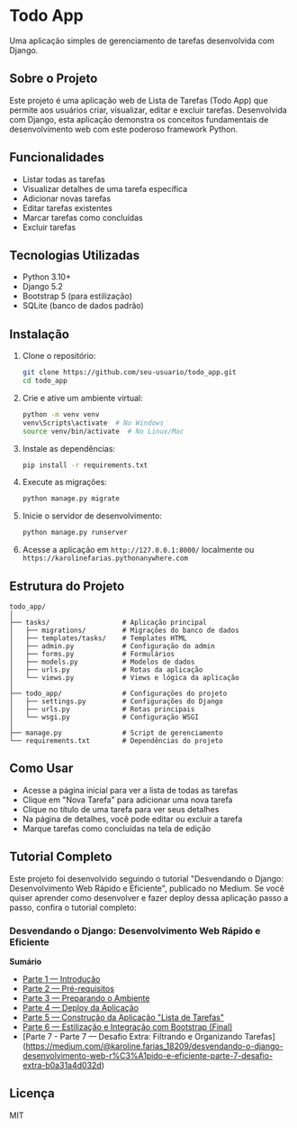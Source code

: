 # Todo App

Uma aplicação simples de gerenciamento de tarefas desenvolvida com Django.

## Sobre o Projeto

Este projeto é uma aplicação web de Lista de Tarefas (Todo App) que permite aos usuários criar, visualizar, editar e excluir tarefas. Desenvolvida com Django, esta aplicação demonstra os conceitos fundamentais de desenvolvimento web com este poderoso framework Python.

## Funcionalidades

- Listar todas as tarefas
- Visualizar detalhes de uma tarefa específica
- Adicionar novas tarefas
- Editar tarefas existentes
- Marcar tarefas como concluídas
- Excluir tarefas

## Tecnologias Utilizadas

- Python 3.10+
- Django 5.2
- Bootstrap 5 (para estilização)
- SQLite (banco de dados padrão)

## Instalação

1. Clone o repositório:
   ```bash
   git clone https://github.com/seu-usuario/todo_app.git
   cd todo_app
   ```

2. Crie e ative um ambiente virtual:
   ```bash
   python -m venv venv
   venv\Scripts\activate  # No Windows
   source venv/bin/activate  # No Linux/Mac
   ```

3. Instale as dependências:
   ```bash
   pip install -r requirements.txt
   ```

4. Execute as migrações:
   ```bash
   python manage.py migrate
   ```

5. Inicie o servidor de desenvolvimento:
   ```bash
   python manage.py runserver
   ```

6. Acesse a aplicação em `http://127.0.0.1:8000/` localmente ou `https://karolinefarias.pythonanywhere.com`

## Estrutura do Projeto

```
todo_app/
│
├── tasks/                  # Aplicação principal
│   ├── migrations/         # Migrações do banco de dados
│   ├── templates/tasks/    # Templates HTML
│   ├── admin.py            # Configuração do admin
│   ├── forms.py            # Formulários
│   ├── models.py           # Modelos de dados
│   ├── urls.py             # Rotas da aplicação
│   └── views.py            # Views e lógica da aplicação
│
├── todo_app/               # Configurações do projeto
│   ├── settings.py         # Configurações do Django
│   ├── urls.py             # Rotas principais
│   └── wsgi.py             # Configuração WSGI
│
├── manage.py               # Script de gerenciamento
└── requirements.txt        # Dependências do projeto
```

## Como Usar

- Acesse a página inicial para ver a lista de todas as tarefas
- Clique em "Nova Tarefa" para adicionar uma nova tarefa
- Clique no título de uma tarefa para ver seus detalhes
- Na página de detalhes, você pode editar ou excluir a tarefa
- Marque tarefas como concluídas na tela de edição

## Tutorial Completo

Este projeto foi desenvolvido seguindo o tutorial "Desvendando o Django: Desenvolvimento Web Rápido e Eficiente", publicado no Medium. Se você quiser aprender como desenvolver e fazer deploy dessa aplicação passo a passo, confira o tutorial completo:

### Desvendando o Django: Desenvolvimento Web Rápido e Eficiente

**Sumário**
- [Parte 1 — Introdução](https://medium.com/@karoline.farias_18209/desvendando-o-django-desenvolvimento-web-r%C3%A1pido-e-eficiente-parte-1-3c30338727ff)
- [Parte 2 — Pré-requisitos](https://medium.com/@karoline.farias_18209/desvendando-o-django-desenvolvimento-web-r%C3%A1pido-e-eficiente-parte-2-ae030c0f6225)
- [Parte 3 — Preparando o Ambiente](https://medium.com/@karoline.farias_18209/desvendando-o-django-desenvolvimento-web-r%C3%A1pido-e-eficiente-parte-3-641d2d05258b)
- [Parte 4 — Deploy da Aplicação](https://medium.com/@karoline.farias_18209/desvendando-o-django-desenvolvimento-web-r%C3%A1pido-e-eficiente-parte-4-cc548b05d224)
- [Parte 5 — Construção da Aplicação "Lista de Tarefas"](https://medium.com/@karoline.farias_18209/desvendando-o-django-desenvolvimento-web-r%C3%A1pido-e-eficiente-parte-5-1ccb7395f00f)
- [Parte 6 — Estilização e Integração com Bootstrap (Final)](https://medium.com/@karoline.farias_18209/desvendando-o-django-desenvolvimento-web-r%C3%A1pido-e-eficiente-parte-6-final-2185b0b1bd38)
- [Parte 7 - Parte 7 — Desafio Extra: Filtrando e Organizando Tarefas] (https://medium.com/@karoline.farias_18209/desvendando-o-django-desenvolvimento-web-r%C3%A1pido-e-eficiente-parte-7-desafio-extra-b0a31a4d032d)


## Licença

MIT
